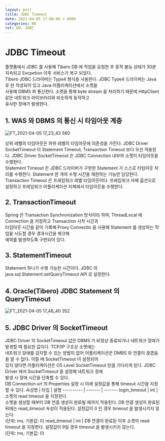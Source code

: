 ```yaml
---
layout: post
title: JDBC Timeout
date: 2021-04-05 17:00:00 + 0900
categories: DB
ref: DB, JDBC
---
```


# JDBC Timeout
  플랫폼에서 JDBC 를 사용해 Tibero DB 에 작업을 요청한 후 동작 불능 상태가 30분 지속되고 Excpetion 이후 서비스가 복구 되었다.    
  Tibero JDBC 드라이버는 Type4 형식을 사용한다. JDBC Type4 드라이버는 Java 로 만 작성되어 있고 Java 어플리케이션에서 소켓을   
  사용해 DBMS 와 통신한다.  소켓을 통해 byte stream 을 처리하기 때문에 HttpClient 같은 네트워크 라이브러리와 비슷하게 동작하고   
  유사한 장애가 발생한다.   
    
## 1. WAS 와 DBMS 의 통신 시 타임아웃 계층
  ![FT_2021-04-05 17_23_43 580](https://user-images.githubusercontent.com/13375810/113558500-bdb5a600-963a-11eb-91f2-25dbfa3b0d44.png)
   
    
  상위 레벨의 타임아웃은 하위 레벨의 타임아웃에 의존성을 가진다. JDBC Driver SocketTimeout 이 Statement Timeout,
  Transaction Timeout 보다 우선 적용된다.
  JDBC Driver SocketTimeout 은 JDBC Connection 내부의 소켓이 타임아웃을 수행한다.   
  Statement Timeout 은 JDBC 드라이버가 구현한 Statement 가  스스로 타임아웃 처리를 수행한다. Statement 한 개의 수행 시간을 제한하는 기능만 담당한다.    
  Transaction Timeout 은 프레임워크 레벨 타임아웃이다. 프레임워크 자체 옵션으로 설정하고 프레임워크 어플리케이션 자체에서 타임아웃을 수행한다.   

## 2. TransactionTimeout 
  Spring 은 Transaction Synchronization 방식이라 하여, ThreadLocal 에 Connection 을 저장하고 Transaction 시작 시간과    
  타임아웃 시간을 같이 기록해 Proxy Connectio 을 사용해 Statement 를 생성하는 작업을 시도할 경우 경과시간을 체크해    
  예외를 발생하도록 구현되어 있다.
    
## 3. StatementTimeout
  Statement 하나가 수행 가능한 시간이다. JDBC 의 java.sql.Statement.setQueryTimeout API 로 설정한다.
     
## 4. Oracle(Tibero) JDBC Statement 의 QueryTimeout
  ![FT_2021-04-05 17_48_40 352](https://user-images.githubusercontent.com/13375810/113558566-d756ed80-963a-11eb-93b8-96a2c6f17f22.png)
    
## 5. JDBC Driver 의 SocketTimeout
  JDBC Driver 의 SocketTimeout 값은 DBMS 가 비정상 종료되거나 네트워크 장애가 발생할 때 필요한 값이다. TCP/IP 구조상 소켓에는   
  네트워크 장애를 감지할 수 있는 방법이 없어 어플리케이션은 DMBS 와 연결이 끊겼음을 알 수 없다. 이럴 때 SocketTimeout 이 설정되어   
  있지 않다면 어플리케이션은 OS Level SocketTimeout 만큼 기다리게 된다. JDBC Driver 에서 SocketTimeout 을  설정해 네트워크 장애   
  발생 시 장애 시간을 단축할 수 있다.   
  DB Connection url 의 Properties 설정 시 아래 설정값을 통해 timeout 시간을 지정할 수 있다.
속성명 | 타입 | 설명
---------- | ------- | -------
login_timeout | int | 소켓의 read timeout 을 지정한다. </br>소켓을 생성할 때부터 DB 연결 생성이 완료될 때까지 적용된다. DB 연결 생성이 완료된 뒤에는 read_timeout 속성이 적용된다. 설정값이 0 인 경우 timeout 을 발생시키지 않는다.</br>(단위: ms, 기본값: 0)
read_timeout | int | DB 연결이 완료된 이후 소켓의 read timeout 을 지정한다. 설정값이 9일 경우 timeout 을 발생시키지 않는다. </br>(단위: ms, 기본값: 0)
  